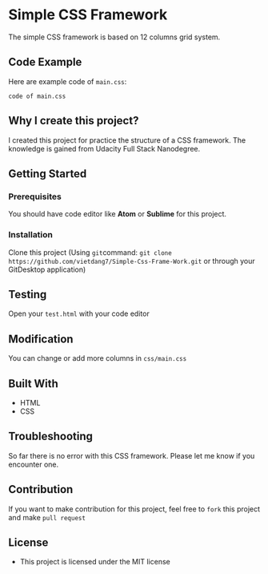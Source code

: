 # Simple CSS Framework
The simple CSS framework is based on 12 columns grid system. 

## Code Example
Here are example code of `main.css`:
```
code of main.css

```

## Why I create this project?
I created this project for practice the structure of a CSS framework. The knowledge is gained from Udacity Full Stack Nanodegree.

## Getting Started
### Prerequisites
You should have code editor like **Atom** or **Sublime** for this project. 

### Installation
Clone this project (Using `git`command: `git clone https://github.com/vietdang7/Simple-Css-Frame-Work.git` or through your GitDesktop application)

## Testing
Open your `test.html` with your code editor

## Modification
You can change or add more columns in `css/main.css`

## Built With
- HTML
- CSS

## Troubleshooting
So far there is no error with this CSS framework. Please let me know if you encounter one.

## Contribution
If you want to make contribution for this project, feel free to `fork` this project and make `pull request`

## License
- This project is licensed under the MIT license
